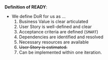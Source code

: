 **Definition of READY**:  

- We define DoR for us as ...  
    1. Business Value is clear articulated
    2. User Story is well-defined and clear
    3. Acceptance criteria are defined (`SMART`)
    4. Dependencies are identified and resolved
    5. Necessary resources are available
    6. ~~User Story is estimated.~~
    7. Can be implemented within one iteration.
